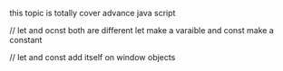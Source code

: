 this topic is totally cover advance java script


// let and ocnst both are different 
let make a varaible and const make a constant 

// let and const add itself on window objects

